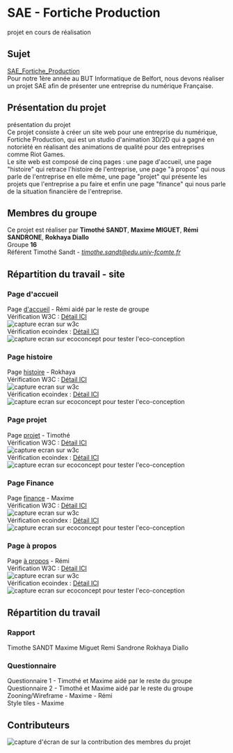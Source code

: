 # SAE - Fortiche Production
projet en cours de réalisation

## Sujet

[SAE_Fortiche_Production](https://timothesandt.github.io/SAE_Fortiche_Production/) <br>
Pour notre 1ère année au BUT Informatique de Belfort, nous devons réaliser un projet SAE afin de présenter une entreprise du numérique Française. <br>



## Présentation du projet

présentation du projet <br>
Ce projet consiste à créer un site web pour une entreprise du numérique, Fortiche Production, qui est un studio d'animation 3D/2D qui a gagné en notoriété en réalisant des animations de qualité pour des entreprises comme Riot Games. <br>
Le site web est composé de cinq pages : une page d'accueil, une page "histoire" qui retrace l'histoire de l'entreprise, une page "à propos" qui nous parle de l'entreprise en elle même, une page "projet" qui présente les projets que l'entreprise a pu faire et enfin une page "finance" qui nous parle de la situation financière de l'entreprise. <br>



## Membres du groupe

Ce projet est réaliser par **Timothé SANDT**, **Maxime MIGUET**, **Rémi SANDRONE**, **Rokhaya Diallo** <br>
Groupe **16** <br>
Référent Timothé Sandt - *timothe.sandt@edu.univ-fcomte.fr* <br>


## Répartition du travail - site

### Page d'accueil

Page [d'accueil]() - Rémi aidé par le reste de groupe 
<br>
Vérification W3C : [Détail ICI](https://validator.w3.org/nu/?showsource=yes&showoutline=yes&showimagereport=yes&doc=https%3A%2F%2Ftimothesandt.github.io%2FSAE_Fortiche_Production%2Findex.html)
<br>
<img src="doc/W3C_accueil.png" style="width=400px" alt="capture ecran sur w3c">
<br>
Vérification ecoindex : [Détail ICI](https://www.ecoindex.fr/resultat/?id=8f88570f-83f4-4835-bbc2-f39ca8850932#score-details)
<br>
<img src="doc/ecoindex_accueil.png" style="width=400px" alt="capture ecran sur ecoconcept pour tester l'eco-conception">


### Page histoire

Page [histoire](https://timothesandt.github.io/SAE_Fortiche_Production/histoire.html) - Rokhaya 
<br>
Vérification W3C : [Détail ICI](https://validator.w3.org/nu/?showsource=yes&showoutline=yes&showimagereport=yes&doc=https%3A%2F%2Ftimothesandt.github.io%2FSAE_Fortiche_Production%2Fhistoire.html)
<br>
<img src="doc/W3C_histoire.png" style="width=400px" alt="capture ecran sur w3c">
<br>
Vérification ecoindex : [Détail ICI](https://www.ecoindex.fr/resultat/?id=14b04543-147a-4432-915d-96ad9f26bf8f)
<br>
<img src="doc/ecoindex_histoire.png" style="width=400px" alt="capture ecran sur ecoconcept pour tester l'eco-conception">

### Page projet

Page [projet](https://timothesandt.github.io/SAE_Fortiche_Production/projet.html) - Timothé 
<br>
Vérification W3C : [Détail ICI](https://validator.w3.org/nu/?showsource=yes&showoutline=yes&showimagereport=yes&doc=https%3A%2F%2Ftimothesandt.github.io%2FSAE_Fortiche_Production%2Fprojet.html)
<br>
<img src="doc/W3C_projet.png" style="width=400px" alt="capture ecran sur w3c">
<br>
Vérification ecoindex : [Détail ICI](https://www.ecoindex.fr/resultat/?id=c9c12fcc-bf2c-4036-800c-83db9c275909)
<br>
<img src="doc/ecoindex_projet.png" style="width=400px" alt="capture ecran sur ecoconcept pour tester l'eco-conception">

### Page Finance

Page [finance](https://timothesandt.github.io/SAE_Fortiche_Production/Finance.html) - Maxime 
<br>
Vérification W3C : [Détail ICI](https://validator.w3.org/nu/?showsource=yes&showoutline=yes&showimagereport=yes&doc=https%3A%2F%2Ftimothesandt.github.io%2FSAE_Fortiche_Production%2FFinance.html)
<br>
<img src="doc/W3C_finance.png" style="width=400px" alt="capture ecran sur w3c">
<br>
Vérification ecoindex : [Détail ICI](https://www.ecoindex.fr/resultat/?id=bc02fcb0-c7f7-4f8a-84fc-fb0c3178d454)
<br>
<img src="doc/ecoindex_finance.png" style="width=400px" alt="capture ecran sur ecoconcept pour tester l'eco-conception">

### Page à propos

Page [à propos](https://timothesandt.github.io/SAE_Fortiche_Production/A_propos.html) - Rémi 
<br>
Vérification W3C : [Détail ICI](https://validator.w3.org/nu/?showsource=yes&showoutline=yes&showimagereport=yes&doc=https%3A%2F%2Ftimothesandt.github.io%2FSAE_Fortiche_Production%2FA_propos.html)
<br>
<img src="doc/W3C_a_propos.png" style="width=400px" alt="capture ecran sur w3c">
<br>
Vérification ecoindex : [Détail ICI](https://www.ecoindex.fr/resultat/?id=bf6665f7-6b28-46a1-a313-168706f3684f)
<br>
<img src="doc/ecoindex_a_propos.png" style="width=400px" alt="capture ecran sur ecoconcept pour tester l'eco-conception">

## Répartition du travail 

### Rapport

Timothe SANDT
Maxime Miguet
Remi Sandrone
Rokhaya Diallo

### Questionnaire

Questionnaire 1 - Timothé et Maxime aidé par le reste du groupe<br>
Questionnaire 2 - Timothé et Maxime aidé par le reste du groupe<br>
Zooning/Wireframe - Maxime - Rémi<br>
Style tiles - Maxime<br>



## Contributeurs


![capture d'écran de sur la contribution des membres du projet](doc/contributeurs.png)